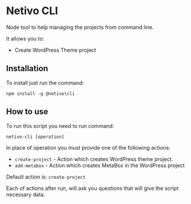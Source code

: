 # Netivo CLI

Node tool to help managing the projects from command line.

It allows you to:
- Create WordPress Theme project

## Installation
To install just run the command:

```npm install -g @netivo\cli```

## How to use

To run this script you need to run command:

```netivo-cli [operation]```

In place of operation you must provide one of the following actions:
- `create-project` - Action which creates WordPress theme project.
- `add-metabox` - Action which creates MetaBox in the WordPress project

Default action is: `create-project`

Each of actions after run, will ask you questions that will give the script necessary data.  